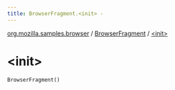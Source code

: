 ```yaml
---
title: BrowserFragment.<init> - 
---
```


[org.mozilla.samples.browser](../index.html) / [BrowserFragment](index.html) / [&lt;init&gt;](./-init-.html)

# &lt;init&gt;

`BrowserFragment()`